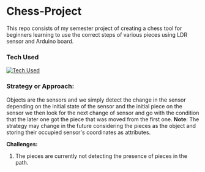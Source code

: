 # Chess-Project
This repo consists of my semester project of creating a chess tool for beginners learning to use the correct steps of various pieces using LDR sensor and Arduino board.

### Tech Used
[![Tech Used](https://skillicons.dev/icons?i=cpp,arduino)](https://skillicons.dev)

### Strategy or Approach:
Objects are the sensors and we simply detect the change in the sensor depending on the initial state of the sensor and the initial piece on the sensor we then look for the next change of sensor and go with the condition that the later one got the piece that was moved from the first one.
**Note**: The strategy may change in the future considering the pieces as the object and storing their occupied sensor's coordinates as attributes. 

**Challenges:**
1. The pieces are currently not detecting the presence of pieces in the path.
